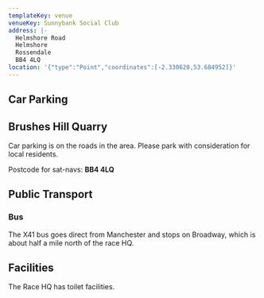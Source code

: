 ```yaml
---
templateKey: venue
venueKey: Sunnybank Social Club
address: |-
  Helmshore Road
  Helmshore
  Rossendale
  BB4 4LQ
location: '{"type":"Point","coordinates":[-2.330620,53.684952]}'
---
```

## Car Parking

## Brushes Hill Quarry

Car parking is on the roads in the area. Please park with consideration for
local residents.

Postcode for sat-navs: **BB4 4LQ**

## Public Transport

### Bus

The X41 bus goes direct from Manchester and stops on Broadway, which is about 
half a mile north of the race HQ.

## Facilities

The Race HQ has toilet facilities.
